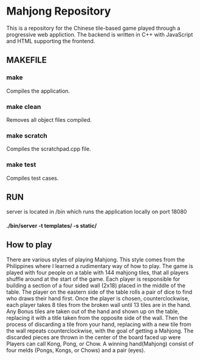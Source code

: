 # Mahjong Repository

This is a repository for the Chinese tile-based game played through a progressive web appliction.
The backend is written in C++ with JavaScript and HTML supporting the frontend.

## MAKEFILE
### make
Compiles the application.
### make clean
Removes all object files compiled.
### make scratch
Compiles the scratchpad.cpp file.
### make test
Compiles test cases.

## RUN
server is located in /bin which runs the application locally on port 18080
#### ./bin/server -t templates/ -s static/

## How to play

There are various styles of playing Mahjong.
This style comes from the Philippines where I learned a rudimentary way of how to play. 
The game is played with four people on a table with 144 mahjong tiles, that all players shuffle around at the start of the game.
Each player is responsible for building a section of a four sided wall (2x18) placed in the middle of the table.
The player on the eastern side of the table rolls a pair of dice to find who draws their hand first.
Once the player is chosen, counterclockwise, each player takes 8 tiles from the broken wall until 13 tiles are in the hand.
Any Bonus tiles are taken out of the hand and shown up on the table, replacing it with a title taken from the opposite side of the wall.
Then the process of discarding a tile from your hand, replacing with a new tile from the wall repeats counterclockwise, with the goal of getting a Mahjong.
The discarded pieces are thrown in the center of the board faced up were Players can call Kong, Pong, or Chow.
A winning hand(Mahjong) consist of four melds (Pongs, Kongs, or Chows) and a pair (eyes).
